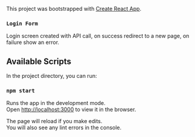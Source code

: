 This project was bootstrapped with [Create React App](https://github.com/facebook/create-react-app).

### `Login Form`

Login screen created with API call, on success redirect to a new page, on failure show an error.

## Available Scripts

In the project directory, you can run:

### `npm start`

Runs the app in the development mode.<br>
Open [http://localhost:3000](http://localhost:3000) to view it in the browser.

The page will reload if you make edits.<br>
You will also see any lint errors in the console.

